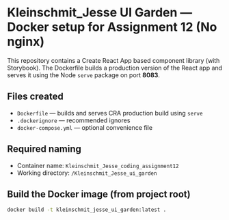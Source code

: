 # Kleinschmit_Jesse UI Garden — Docker setup for Assignment 12 (No nginx)

This repository contains a Create React App based component library (with Storybook). The Dockerfile builds a production version of the React app and serves it using the Node `serve` package on port **8083**.

## Files created

- `Dockerfile` — builds and serves CRA production build using `serve`
- `.dockerignore` — recommended ignores
- `docker-compose.yml` — optional convenience file

## Required naming

- Container name: `Kleinschmit_Jesse_coding_assignment12`
- Working directory: `/Kleinschmit_Jesse_ui_garden`

## Build the Docker image (from project root)

```bash
docker build -t kleinschmit_jesse_ui_garden:latest .
```
